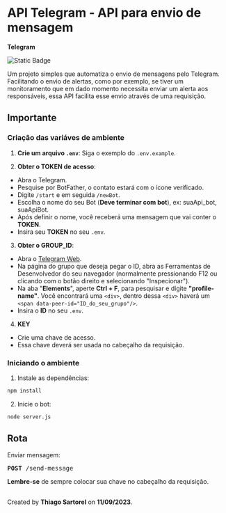 # API Telegram - API para envio de mensagem
**Telegram**

<img alt="Static Badge" src="https://img.shields.io/badge/Working-green?label=Status">

Um projeto simples que automatiza o envio de mensagens pelo Telegram. Facilitando o envio de alertas, como por exemplo, se tiver um monitoramento que em dado momento necessita enviar um alerta aos responsáveis, essa API facilita esse envio através de uma requisição.

## Importante

### Criação das variáves de ambiente

1. **Crie um arquivo `.env`**: Siga o exemplo do `.env.example`.

2. **Obter o TOKEN de acesso**:
  - Abra o Telegram.
  - Pesquise por BotFather, o contato estará com o ícone verificado.
  - Digite `/start` e em seguida `/newBot`.
  - Escolha o nome do seu Bot (**Deve terminar com bot**), ex: suaApi_bot, suaApiBot.
  - Após definir o nome, você receberá uma mensagem que vai conter o **TOKEN**.
  - Insira seu **TOKEN** no seu `.env`.

3. **Obter o GROUP_ID**:
  - Abra o [Telegram Web](https://web.telegram.org/).
  - Na página do grupo que deseja pegar o ID, abra as Ferramentas de Desenvolvedor do seu navegador (normalmente pressionando F12 ou clicando com o botão direito e selecionando "Inspecionar").
  - Na aba "**Elements**", aperte **Ctrl + F**, para pesquisar e digite **"profile-name"**. Você encontrará uma `<div>`, dentro dessa `<div>` haverá um `<span data-peer-id="ID_do_seu_grupo"/>`.
  - Insira o **ID** no seu `.env`.

4. **KEY**
  - Crie uma chave de acesso.
  - Essa chave deverá ser usada no cabeçalho da requisição.
    
### Iniciando o ambiente

1. Instale as dependências:
```bash
npm install
```

2. Inicie o bot:
```bash
node server.js
```

## Rota

Enviar mensagem:
<pre><strong>POST </strong><span>/send-message</span></pre>
**Lembre-se** de sempre colocar sua chave no cabeçalho da requisição.

##
Created by **Thiago Sartorel** on **11/09/2023**.
